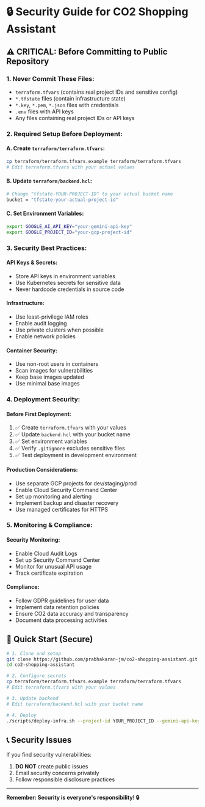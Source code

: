 # 🔒 Security Guide for CO2 Shopping Assistant

## ⚠️ **CRITICAL: Before Committing to Public Repository**

### **1. Never Commit These Files:**
- `terraform.tfvars` (contains real project IDs and sensitive config)
- `*.tfstate` files (contain infrastructure state)
- `*.key`, `*.pem`, `*.json` files with credentials
- `.env` files with API keys
- Any files containing real project IDs or API keys

### **2. Required Setup Before Deployment:**

#### **A. Create `terraform/terraform.tfvars`:**
```bash
cp terraform/terraform.tfvars.example terraform/terraform.tfvars
# Edit terraform.tfvars with your actual values
```

#### **B. Update `terraform/backend.hcl`:**
```bash
# Change "tfstate-YOUR-PROJECT-ID" to your actual bucket name
bucket = "tfstate-your-actual-project-id"
```

#### **C. Set Environment Variables:**
```bash
export GOOGLE_AI_API_KEY="your-gemini-api-key"
export GOOGLE_PROJECT_ID="your-gcp-project-id"
```

### **3. Security Best Practices:**

#### **API Keys & Secrets:**
- Store API keys in environment variables
- Use Kubernetes secrets for sensitive data
- Never hardcode credentials in source code

#### **Infrastructure:**
- Use least-privilege IAM roles
- Enable audit logging
- Use private clusters when possible
- Enable network policies

#### **Container Security:**
- Use non-root users in containers
- Scan images for vulnerabilities
- Keep base images updated
- Use minimal base images

### **4. Deployment Security:**

#### **Before First Deployment:**
1. ✅ Create `terraform.tfvars` with your values
2. ✅ Update `backend.hcl` with your bucket name
3. ✅ Set environment variables
4. ✅ Verify `.gitignore` excludes sensitive files
5. ✅ Test deployment in development environment

#### **Production Considerations:**
- Use separate GCP projects for dev/staging/prod
- Enable Cloud Security Command Center
- Set up monitoring and alerting
- Implement backup and disaster recovery
- Use managed certificates for HTTPS

### **5. Monitoring & Compliance:**

#### **Security Monitoring:**
- Enable Cloud Audit Logs
- Set up Security Command Center
- Monitor for unusual API usage
- Track certificate expiration

#### **Compliance:**
- Follow GDPR guidelines for user data
- Implement data retention policies
- Ensure CO2 data accuracy and transparency
- Document data processing activities

## 🚀 **Quick Start (Secure)**

```bash
# 1. Clone and setup
git clone https://github.com/prabhakaran-jm/co2-shopping-assistant.git
cd co2-shopping-assistant

# 2. Configure secrets
cp terraform/terraform.tfvars.example terraform/terraform.tfvars
# Edit terraform.tfvars with your values

# 3. Update backend
# Edit terraform/backend.hcl with your bucket name

# 4. Deploy
./scripts/deploy-infra.sh --project-id YOUR_PROJECT_ID --gemini-api-key YOUR_API_KEY
```

## 📞 **Security Issues**

If you find security vulnerabilities:
1. **DO NOT** create public issues
2. Email security concerns privately
3. Follow responsible disclosure practices

---

**Remember: Security is everyone's responsibility! 🔒**
